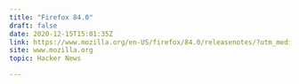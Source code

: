 ```yaml
---
title: "Firefox 84.0"
draft: false
date: 2020-12-15T15:01:35Z
link: https://www.mozilla.org/en-US/firefox/84.0/releasenotes/?utm_medium=RSS&utm_source=hune
site: www.mozilla.org
topic: Hacker News  

---
```


